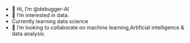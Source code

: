 - 👋 Hi, I’m @debugger-AI
- 👀 I’m interested in data. 
- Currently learning data science
- 💞️ I’m looking to collaborate on machine learning,Artificial intelligence & data analysis.

<!---
debugger-AI/debugger-AI is a ✨ special ✨ repository because its `README.md` (this file) appears on your GitHub profile.
You can click the Preview link to take a look at your changes.
--->
